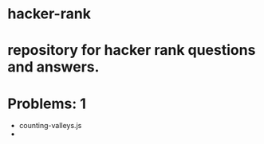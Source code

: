 # hacker-rank

# repository for hacker rank questions and answers.  

# Problems: 1
 - counting-valleys.js
 -